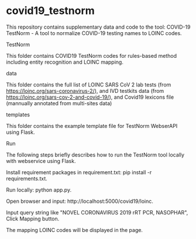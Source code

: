 # covid19_testnorm
This repository contains supplementary data and code to the tool: COVID-19 TestNorm -  A tool to normalize COVID-19 testing names to LOINC codes.

TestNorm

This folder contains COVID19 TestNorm codes for rules-based method including entity recognition and LOINC mapping.

data

This folder contains the full list of LOINC SARS CoV 2 lab tests (from https://loinc.org/sars-coronavirus-2/), and IVD testkits data (from https://loinc.org/sars-cov-2-and-covid-19/), and Covid19 lexicons file (mannually annotated from multi-sites data)

templates

This folder contains the example template file for TestNorm WebserAPI using Flask.

Run

The following steps briefly describes how to run the TestNorm tool locally with webservice using Flask.

Install requirement packages in requirement.txt: pip install -r requirements.txt.

Run locally: python app.py.

Open browser and input: http://localhost:5000/covid19/loinc.

Input query string like "NOVEL CORONAVIRUS 2019 rRT PCR, NASOPHAR", Click Mapping button.

The mapping LOINC codes will be displayed in the page.
